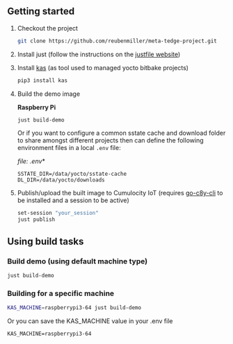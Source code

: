 ## Getting started

1. Checkout the project

    ```sh
    git clone https://github.com/reubenmiller/meta-tedge-project.git
    ```

2. Install just (follow the instructions on the [justfile website](https://just.systems/man/en/chapter_5.html))

3. Install [kas](https://kas.readthedocs.io/en/latest/) (as tool used to managed yocto bitbake projects)

    ```sh
    pip3 install kas
    ```

4. Build the demo image

    **Raspberry Pi**

    ```sh
    just build-demo
    ```

    Or if you want to configure a common sstate cache and download folder to share amongst different projects then can define the following environment files in a local `.env` file:

    *file: .env**

    ```
    SSTATE_DIR=/data/yocto/sstate-cache
    DL_DIR=/data/yocto/downloads
    ```

5. Publish/upload the built image to Cumulocity IoT (requires [go-c8y-cli](https://goc8ycli.netlify.app/) to be installed and a session to be active)

    ```sh
    set-session "your_session"
    just publish
    ```

## Using build tasks

### Build demo (using default machine type)

```sh
just build-demo
```

### Building for a specific machine

```sh
KAS_MACHINE=raspberrypi3-64 just build-demo
```

Or you can save the KAS_MACHINE value in your .env file

```
KAS_MACHINE=raspberrypi3-64
```